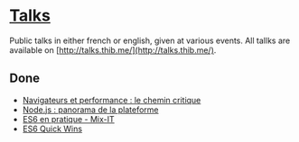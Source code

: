 [Talks](http://talks.thib.me)
=====

Public talks in either french or english, given at various events. All tallks are available on [http://talks.thib.me/](http://talks.thib.me/).

## Done

- [Navigateurs et performance : le chemin critique](http://talks.thib.me/navigateurs-performance/)
- [Node.js : panorama de la plateforme](http://talks.thib.me/nodejs-panorama/)
- [ES6 en pratique - Mix-IT](http://talks.thib.me/es6-en-pratique)
- [ES6 Quick Wins](http://talks.thib.me/es6-quick-wins)
